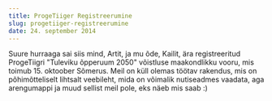 ```yaml
---
title: ProgeTiiger Registreerumine
slug: progetiiger-registreerumine
date: 24. september 2014
---
```


Suure hurraaga sai siis mind, Artit, ja mu õde, Kailit, ära registreeritud ProgeTiigri 
"Tuleviku õpperuum 2050" võistluse maakondlikku vooru, mis toimub 15. oktoober Sõmerus. 
Meil on küll olemas töötav rakendus, mis on põhimõtteliselt lihtsalt veebileht, mida on 
võimalik nutiseadmes vaadata, aga arengumappi ja muud sellist meil pole, 
eks näeb mis saab :)

